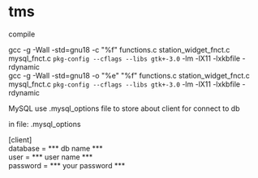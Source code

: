 # tms
compile

gcc -g -Wall -std=gnu18 -c "%f" functions.c station_widget_fnct.c mysql_fnct.c `pkg-config --cflags --libs gtk+-3.0` -lm -lX11 -lxkbfile -rdynamic  
gcc -g -Wall -std=gnu18 -o "%e" "%f"  functions.c station_widget_fnct.c mysql_fnct.c `pkg-config --cflags --libs gtk+-3.0` -lm -lX11 -lxkbfile -rdynamic  


MySQL use .mysql_options file to store about client for connect to db  

in file: .mysql_options

[client]  
database = *** db name ***  
user = *** user name ***  
password = *** your password ***  
